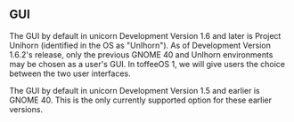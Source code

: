 ## GUI
The GUI by default in unicorn Development Version 1.6 and later is Project Unihorn (identified in the OS as "UnIhorn"). As of Development Version 1.6.2's release, only the previous GNOME 40 and UnIhorn environments may be chosen as a user's GUI. In toffeeOS 1, we will give users the choice between the two user interfaces.

The GUI by default in unicorn Development Version 1.5 and earlier is GNOME 40. This is the only currently supported option for these earlier versions.
